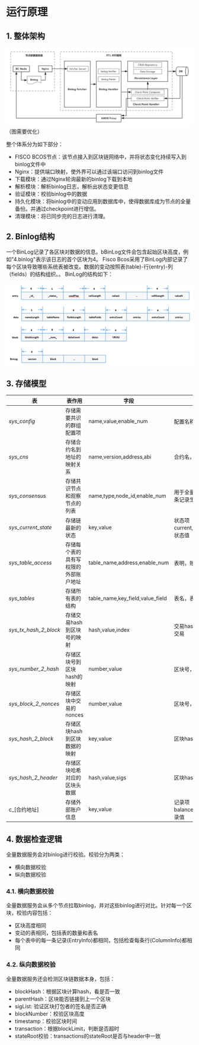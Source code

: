 # 运行原理

## 1. 整体架构

![arch](./picture/architecture.png)（图需要优化）

整个体系分为如下部分：

- FISCO BCOS节点：该节点接入到区块链网络中，并将状态变化持续写入到binlog文件中
- Nginx：提供端口映射，使外界可以通过该端口访问到binlog文件
- 下载模块：通过Nginx轮询最新的binlog下载到本地
- 解析模块：解析binlog日志，解析出状态变更信息
- 验证模块：校验binlog中的数据
- 持久化模块：将binlog中的变动应用到数据库中，使得数据库成为节点的全量备份。并通过checkpoint进行增信。
- 清理模块：将已同步完的日志进行清理。


## 2. Binlog结构
一个BinLog记录了各区块对数据的信息。bBinLog文件会包含起始区块高度，例如"4.binlog"表示该日志的首个区块为4。
Fisco Bcos采用了BinLog内部记录了每个区块导致哪些系统表被改变。数据的变动按照表(table)-行(entry)-列（fields）的结构组织。。
BinLog的结构如下：

![binlog](picture/binlog.png)


## 3. 存储模型

| 表 |表作用| 字段 | 字段说明 |
| --- | --- | --- | --- |
|_sys_config_|存储需要共识的群组配置项	|name,value,enable_num|配置名称，配置值，该条记录生效块高|
|_sys_cns_|存储合约名到地址的映射关系	|name,version,address,abi|合约名，合约版本，合约地址，合约ABI|
|_sys_consensus_|存储共识节点和观察节点的列表|name,type,node_id,enable_num|用于全量查询的标记，节点类型，节点ID，该条记录生效块高|
|_sys_current_state_|存储链最新的状态	|key,value|状态项（目前有current_number/total_transaction_count），状态值|
|_sys_table_access_|存储每个表的具有写权限的外部账户地址|table_name,address,enable_num|表明，账号地址，该条记录生效块高|
|_sys_tables_|存储所有表的结构|table_name,key_field,value_field|表名，表主key的列名，表其他列的列名|
|_sys_tx_hash_2_block_|存储交易hash到区块号的映射	|hash,value,index|交易hash，交易所在的区块号，区块中第几条交易|
|_sys_number_2_hash_|存储区块号到区块hash的映射	|number,value|区块号，区块hash|
|_sys_block_2_nonces_|存储区块中交易的nonces		|number,value|区块号，该区块中的nonce列表|
|_sys_hash_2_block_|存储区块hash到区块数据的映射	|key,value|区块hash，区块序列化数据|
|_sys_hash_2_header_|存储区块哈希对应的区块头数据|hash,value,sigs|区块hash，区块头序列号数据，签名列表|
|c_[合约地址]|存储外部账户信息|key,value|记录项（目前有balance/nonce/code/codeHash/alive），记录值|


## 4. 数据检查逻辑

全量数据服务会对binlog进行校验。校验分为两类：
- 横向数据校验
- 纵向数据校验

### 4.1. 横向数据校验

全量数据服务会从多个节点拉取binlog，并对这些binlog进行对比。针对每一个区块，校验内容包括：
- 区块高度相同
- 变动的表相同，包括表的数量和表名
- 每个表中的每一条记录(EntryInfo)都相同，包括检查每条行(ColumnInfo)都相同

### 4.2. 纵向数据校验

全量数据服务还会检测区块链数据本身，包括：

- blockHash：根据区块计算hash，看是否一致
- parentHash：区块能否链接到上一个区块
- sigList: 验证区块打包者的签名是否正确
- blockNumber：校验区块高度
- timestamp：校验区块时间
- transaction：根据blockLimit，判断是否超时
- stateRoot校验：transactions的stateRoot是否与header中一致



